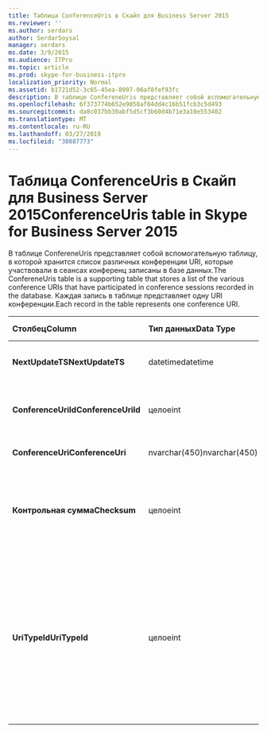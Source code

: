 ```yaml
---
title: Таблица ConferenceUris в Скайп для Business Server 2015
ms.reviewer: ''
ms.author: serdars
author: SerdarSoysal
manager: serdars
ms.date: 3/9/2015
ms.audience: ITPro
ms.topic: article
ms.prod: skype-for-business-itpro
localization_priority: Normal
ms.assetid: b1721d52-3c65-45ea-8997-06af8fef93fc
description: В таблице ConfereneUris представляет собой вспомогательную таблицу, в которой хранится список различных конференции URI, которые участвовали в сеансах конференц записаны в базе данных. Каждая запись в таблице представляет одну URI конференции.
ms.openlocfilehash: 6f373774b652e9858af84dd4c16b51fcb3c5d493
ms.sourcegitcommit: da8c037bb30abf5d5cf3b60d4b71e3a10e553402
ms.translationtype: MT
ms.contentlocale: ru-RU
ms.lasthandoff: 03/27/2019
ms.locfileid: "30887773"
---
```

# <a name="conferenceuris-table-in-skype-for-business-server-2015"></a><span data-ttu-id="4ffde-104">Таблица ConferenceUris в Скайп для Business Server 2015</span><span class="sxs-lookup"><span data-stu-id="4ffde-104">ConferenceUris table in Skype for Business Server 2015</span></span>
 
<span data-ttu-id="4ffde-105">В таблице ConfereneUris представляет собой вспомогательную таблицу, в которой хранится список различных конференции URI, которые участвовали в сеансах конференц записаны в базе данных.</span><span class="sxs-lookup"><span data-stu-id="4ffde-105">The ConfereneUris table is a supporting table that stores a list of the various conference URIs that have participated in conference sessions recorded in the database.</span></span> <span data-ttu-id="4ffde-106">Каждая запись в таблице представляет одну URI конференции.</span><span class="sxs-lookup"><span data-stu-id="4ffde-106">Each record in the table represents one conference URI.</span></span>
  
|<span data-ttu-id="4ffde-107">**Столбец**</span><span class="sxs-lookup"><span data-stu-id="4ffde-107">**Column**</span></span>|<span data-ttu-id="4ffde-108">**Тип данных**</span><span class="sxs-lookup"><span data-stu-id="4ffde-108">**Data Type**</span></span>|<span data-ttu-id="4ffde-109">**Ключ/индекс**</span><span class="sxs-lookup"><span data-stu-id="4ffde-109">**Key/Index**</span></span>|<span data-ttu-id="4ffde-110">**Сведения**</span><span class="sxs-lookup"><span data-stu-id="4ffde-110">**Details**</span></span>|
|:-----|:-----|:-----|:-----|
|<span data-ttu-id="4ffde-111">**NextUpdateTS**</span><span class="sxs-lookup"><span data-stu-id="4ffde-111">**NextUpdateTS**</span></span> <br/> |<span data-ttu-id="4ffde-112">datetime</span><span class="sxs-lookup"><span data-stu-id="4ffde-112">datetime</span></span>  <br/> |<span data-ttu-id="4ffde-113">Primary</span><span class="sxs-lookup"><span data-stu-id="4ffde-113">Primary</span></span>  <br/> |<span data-ttu-id="4ffde-114">Метка времени для внутреннего использования.</span><span class="sxs-lookup"><span data-stu-id="4ffde-114">Time stamp, Internal used.</span></span>  <br/> |
|<span data-ttu-id="4ffde-115">**ConferenceUriId**</span><span class="sxs-lookup"><span data-stu-id="4ffde-115">**ConferenceUriId**</span></span> <br/> |<span data-ttu-id="4ffde-116">целое</span><span class="sxs-lookup"><span data-stu-id="4ffde-116">int</span></span>  <br/> |<span data-ttu-id="4ffde-117">Primary</span><span class="sxs-lookup"><span data-stu-id="4ffde-117">Primary</span></span>  <br/> |<span data-ttu-id="4ffde-118">Уникальный номер, идентифицирующий этот URI конференции.</span><span class="sxs-lookup"><span data-stu-id="4ffde-118">Unique number identifying this conference URI.</span></span>  <br/> |
|<span data-ttu-id="4ffde-119">**ConferenceUri**</span><span class="sxs-lookup"><span data-stu-id="4ffde-119">**ConferenceUri**</span></span> <br/> |<span data-ttu-id="4ffde-120">nvarchar(450)</span><span class="sxs-lookup"><span data-stu-id="4ffde-120">nvarchar(450)</span></span>  <br/> ||<span data-ttu-id="4ffde-121">URI конференции.</span><span class="sxs-lookup"><span data-stu-id="4ffde-121">Conference URI.</span></span>  <br/> |
|<span data-ttu-id="4ffde-122">**Контрольная сумма**</span><span class="sxs-lookup"><span data-stu-id="4ffde-122">**Checksum**</span></span> <br/> |<span data-ttu-id="4ffde-123">целое</span><span class="sxs-lookup"><span data-stu-id="4ffde-123">int</span></span>  <br/> ||<span data-ttu-id="4ffde-124">Контрольная сумма URI конференции.</span><span class="sxs-lookup"><span data-stu-id="4ffde-124">Checksum of ConferenceUri.</span></span> <span data-ttu-id="4ffde-125">Используется для ускоряет базы данных поиска.</span><span class="sxs-lookup"><span data-stu-id="4ffde-125">Used to increases the speed of database searches.</span></span>  <br/> |
|<span data-ttu-id="4ffde-126">**UriTypeId**</span><span class="sxs-lookup"><span data-stu-id="4ffde-126">**UriTypeId**</span></span> <br/> |<span data-ttu-id="4ffde-127">целое</span><span class="sxs-lookup"><span data-stu-id="4ffde-127">int</span></span>  <br/> |<span data-ttu-id="4ffde-128">Внешний</span><span class="sxs-lookup"><span data-stu-id="4ffde-128">Foreign</span></span>  <br/> |<span data-ttu-id="4ffde-129">Тип URI, например conf:chat для обмена Мгновенными сообщениями или conf:audio-видео для аудиовизуальной конференции.</span><span class="sxs-lookup"><span data-stu-id="4ffde-129">URI type, such as conf:chat for IM conference, or conf:audio-video for audio/video conference.</span></span> <span data-ttu-id="4ffde-130">В таблице [UriTypes таблицы](uritypes.md) для получения дополнительных сведений см.</span><span class="sxs-lookup"><span data-stu-id="4ffde-130">See the [UriTypes table](uritypes.md) table for more information.</span></span> <br/> |
   

